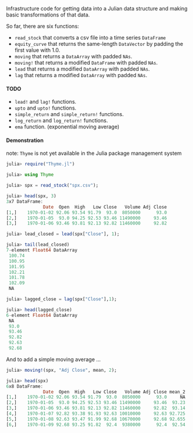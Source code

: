 Infrastructure code for getting data into a Julian data structure and
making basic transformations of that data. 

So far, there are six functions:

* `read_stock` that converts a csv file into a time series `DataFrame`    
* `equity_curve` that returns the same-length `DataVector` by padding the first value with 1.0.
* `moving` that returns a `DataArray` with padded `NAs`.
* `moving!` that returns a modified `DataFrame` with padded `NAs`.
* `lead` that returns a modified `DataArray` with padded `NAs`.
* `lag` that returns a modified `DataArray` with padded `NAs`.
 

#### TODO

* `lead!` and `lag!` functions.
* `upto` and `upto!` functions.
* `simple_return` and `simple_return!` functions.
* `log_return` and `log_return!` functions.
* `ema` function. (exponential moving average)

#### Demonstration

note: `Thyme` is not yet available in the Julia package management system

````julia
julia> require("Thyme.jl")

julia> using Thyme

julia> spx = read_stock("spx.csv");

julia> head(spx, 3)
3x7 DataFrame:
              Date  Open  High   Low Close   Volume Adj Close
[1,]    1970-01-02 92.06 93.54 91.79  93.0  8050000      93.0
[2,]    1970-01-05  93.0 94.25 92.53 93.46 11490000     93.46
[3,]    1970-01-06 93.46 93.81 92.13 92.82 11460000     92.82

julia> lead_closed = lead(spx["Close"], 1);

julia> tail(lead_closed)
7-element Float64 DataArray
 100.74
 100.95
 101.95
 102.21
 101.78
 102.09
 NA

julia> lagged_close = lag(spx["Close"],1);

julia> head(lagged_close)
6-element Float64 DataArray
 NA
 93.0
 93.46
 92.82
 92.63
 92.68
````

And to add a simple moving average ... 

````julia
julia> moving!(spx, "Adj Close", mean, 2);

julia> head(spx)
6x8 DataFrame:
              Date  Open  High   Low Close   Volume Adj Close mean_2
[1,]    1970-01-02 92.06 93.54 91.79  93.0  8050000      93.0     NA
[2,]    1970-01-05  93.0 94.25 92.53 93.46 11490000     93.46  93.23
[3,]    1970-01-06 93.46 93.81 92.13 92.82 11460000     92.82  93.14
[4,]    1970-01-07 92.82 93.38 91.93 92.63 10010000     92.63 92.725
[5,]    1970-01-08 92.63 93.47 91.99 92.68 10670000     92.68 92.655
[6,]    1970-01-09 92.68 93.25 91.82  92.4  9380000      92.4  92.54

````




